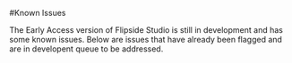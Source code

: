 #Known Issues

The Early Access version of Flipside Studio is still in development and has some known issues.  Below are issues that have already been flagged and are in developent queue to be addressed.

